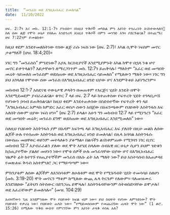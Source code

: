 ```yaml
---
title:  “መንፈስ ወደ እግዚአብሔር ይመለሳል”
date:  11/10/2022
---
```


`ዘፍ. 2:7ን እና መክ. 12:1-7ን ያንብቡ። በነዚህ ጥቅሶች መካከል ምን አይነት ተፃራሪነት እናስተውላለን ስለ ሰው ልጅ የሞት ሁኔታ የበለጠ እንድንረዳ እነዚህ ጥቅሶች በምን መንገድ እገዛ ያደርጉልናል? በተጨማሪ ዘፍ 7:22ንም ይመልከቱ።`

ከዚህ ቀደም እንደተመለከትነው የሰው ልጅ ራሱ ነፍስ ነው (ዘፍ. 2:7)፤ አካል ሲሞት ነፍስም መኖር ታቆማለች (ህዝ. 18:4;20)።

ነገር ግን “መንፈስስ” ምንድነው? አያሌ ክርስቲያኖች እንደሚያምኑት አካል ከሞተ በኋላ ንቁ ሆኖ መኖር ይቀጥላልን? እይታቸውን ለማረጋገጥም መክ. 12:7ን ይጠቅሳሉ፤ ማለትም “አፈር ወደ መጣበት መሬት ሳይመለስ መንፈስም ወደሰጠው ወደ እግዚአብሔር ሳይመለስ” የሚለውን ማለት ነው። ነገር ግን ይህ አገላለፅ የሞተው ሰው መንፈስ በእግዚአብሔር ዘንድ ህያው ሆና እንደምትቆይ አይነግረንም።

መክብብ 12:1-7 አስደናቂ ተውኔታዊ ቃላትን በመጠቀም የእርጅና ሂደት እንዴት በሞት እንደሚደመደም ያብራራልናል። ቁጥር 7 ላይ ዘፍ. 2:7 ላይ ከተጠቀሰው የፍጥረት ሂደት ተገላቢጦሽ የሆነውን ኃሳብ ይጠቅስልናል። ከዚህ ቀደም እንደተጠቀሰው በስድስተኛው የፍጥረት ቀን ላይ “እግዚአብሔር አምላክ ከምድር አፈር ወስዶ ሰውን አበጀው በአፍንጫውም የህይወት እስትንፋስ እፍ አለበት ሰውም ህያው ነፍስ ሆነ።” (ዘፍ 2:7) ይላል። አሁን ግን መክብብ 12:7 ላይ የሚነግረን “አፈር ወደ መጣበት መሬት; መንፈስ ደግሞ ወደሰጠው ወደ እግዚአብሔር እንደሚመለስ” ነው።

ስለዚህ የህይወት እስትንፋስ ያም በአዳም አፍንጫ ላይ እግዚአብሔር እፍ ያለበት በዚሁ መልክ  ለሰው ልጆች ሁሉ የተሰጠው እስትንፋስ ወደ እግዚአብሔር ዘንድ ይመለሳል፤ በሌላ አባባል እስትንፋሱ በውስጡ መዘዋወር ወይንም መተላለፉን ያቆማል። በልባችን ልናስቀምጠው የሚገባን ነገር ቢኖር መክብብ 12:7 እያብራራልን ያለው ወደ ሞት እየሄደ ስላለው ሰብአዊ ዘር ሁኔታ ሲሆን ይህም ፃድቁን ከኃጢያተኛው ያልለየ መሆኑን ነው። የሞቱ ሰዎች ሁሉ መንፈሳቸው ህያው ሆኖ በእግዚአብሔር ሃልዎት ፊት ከተገኙ የሀጢያተኞችም መንፈስ በእሱ ፊት አለ ማለት ነው? ይህ አስተሳሰብ ከአጠቃላዩ የመጽሐፍ ቅዱስ አስተምህሮ ጋር የማይጣጣም ነው።

ምክንያቱም ለሰው ልጆችም ለእንስሳቱም ለሁለቱም ወደ ሞት የሚሄዱበት ሂደት ተመሳሳይ ስለሆነ (መክ. 3:19-20) ሞት መኖርን ማቆም ከሚለው ውጪ ሌላ ትርጉም የለውም። ባለመዝሙሩ እንደገለፀው “ፊትህን ስትሰውር በድንጋጤ ይሞላሉ፤ እስትንፋሳቸውንም ስትወስድባቸው ይሞታሉ፤ ወደ አፈራቸውም ይመለሳሉ።” (መዝ. 104:29)

`አብዛኛውን ጊዜ እንደምንለው ሞት የህይወት ክፍል ብቻ ነው። ይህ ስህተት የሆነው ለምንድነው? ሞት የህይወት ተቃራኒ ነው፤ የህይወት ጠላት ነው። “የሚደመሰሰውም የመጨረሻው ጠላት ሞት ነው” (1 ቆሮ. 15:26) በሚለው ጥቅስ ውስጥ የምናገኘው ምን አይነት ታላቅ ተስፋ አለ?`